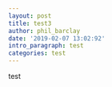 ```yaml
---
layout: post
title: test3
author: phil_barclay
date: '2019-02-07 13:02:92'
intro_paragraph: test
categories: test
---
```

test

